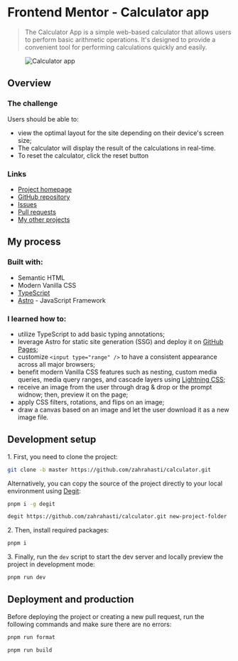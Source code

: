 <h1>Frontend Mentor - Calculator app</h1>

<blockquote>
   <p>
      The Calculator App is a simple web-based calculator that allows users to perform basic arithmetic operations. It's designed to provide a convenient tool for performing calculations quickly and easily.
   </p>
</blockquote>

<figure>
   <img src="https://res.cloudinary.com/dz209s6jk/image/upload/v1652199545/Challenges/xye51b9no1nkpuonov8r.jpg" alt="Calculator app" />
</figure>

<h2>Overview</h2>
<h3>The challenge</h3>
<p>Users should be able to:</p>
<ul>
   <li>view the optimal layout for the site depending on their device's screen size;</li>
   <li> The calculator will display the result of the calculations in real-time.</li>
   <li> To reset the calculator, click the reset button</li>
</ul>

<h3>Links</h3>
<ul>
   <li>
      <a href="https://calculator-frontendmentor-zahtahasti.netlify.app">Project homepage</a>
   </li>
   <li>
      <a href="https://github.com/zahrahasti/calculator">GitHub repository</a>
   </li>
   <li>
      <a href="https://github.com/zahrahasti/calculator/issues">Issues</a>
   </li>
   <li>
      <a href="https://github.com/zahrahasti/calculator/pulls">Pull requests</a>
   </li>
   <li>
      <a href=https://github.com/zahrahasti/?tab=repositories">My other projects</a>
   </li>
</ul>

<h2>My process</h2>
<h3>Built with:</h3>
<ul>
   <li>Semantic HTML</li>
   <li>Modern Vanilla CSS</li>
   <li>
      <a href="https://www.typescriptlang.org">TypeScript</a>
   </li>
   <li>
      <a href="https://astro.build">Astro</a> - JavaScript Framework
   </li>
</ul>

<h3>I learned how to:</h3>

- utilize TypeScript to add basic typing annotations;
- leverage Astro for static site generation (SSG) and deploy it on <a href="https://pages.github.com">GitHub Pages</a>;
- customize `<input type="range" />` to have a consistent appearance across all major browsers;
- benefit modern Vanilla CSS features such as nesting, custom media queries, media query ranges, and cascade layers using <a href="https://lightningcss.dev">Lightning CSS</a>;
- receive an image from the user through drag & drop or the prompt widnow; then, preview it on the page;
- apply CSS filters, rotations, and flips on an image;
- draw a canvas based on an image and let the user download it as a new image file.

<h2>Development setup</h2>
<p>1. First, you need to clone the project:</p>

```sh
git clone -b master https://github.com/zahrahasti/calculator.git
```

<p>
   Alternatively, you can copy the source of the project directly to your local environment using <a href="https://github.com/Rich-Harris/degit">Degit</a>:
</p>

```sh
pnpm i -g degit

degit https://github.com/zahrahasti/calculator.git new-project-folder
```

<p>2. Then, install required packages:</p>

```sh
pnpm i
```

<p>3. Finally, run the <code>dev</code> script to start the dev server and locally preview the project in development mode:</p>

```sh
pnpm run dev
```

<h2>Deployment and production</h2>
<p>Before deploying the project or creating a new pull request, run the following commands and make sure there are no errors:</p>

```sh
pnpm run format

pnpm run build
```
